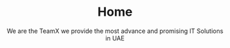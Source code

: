 ---
title: "Home"
slug: "home"
type: page
cover: "./path/to/cover"
page_title: "TEAMX IT Solutions"
subtitle: "We are the TeamX we provide  the most advance  and promising IT Solutions in UAE"
description: "Creativity guarantees success. TeamX unites you with professionals of IT solutions in UAE. They step into your boots and collide your business with creativity to take you to the heights of success in UAE"
footer: "This Website is Designed and Developed By TEAMX - 2018"
social_media: 
    facebook: "facebook.com"
    twitter: "twitter.com"
    instagram: "instagram.com"
    youtube: "youtube.com"
    googleplus: "google.com"
---